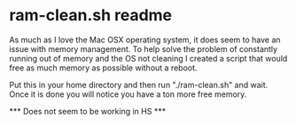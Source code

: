 # ram-clean.sh readme 

As much as I love the Mac OSX operating system, it does seem to have an issue with memory management. To help solve the problem of constantly running out of memory and the OS not cleaning I created a script that would free as much memory as possible without a reboot. 

Put this in your home directory and then run "./ram-clean.sh" and wait. Once it is done you will notice you have a ton more free memory. 

*** Does not seem to be working in HS ***
